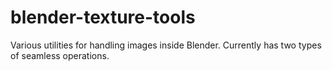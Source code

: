 # blender-texture-tools
Various utilities for handling images inside Blender. Currently has two types of seamless operations.

